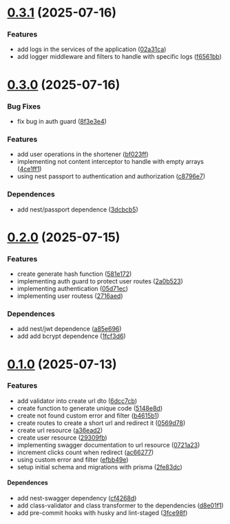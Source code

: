 # [0.3.1](https://github.com/brenohsilva/shortener-url/compare/v0.3.0...v0.3.1) (2025-07-16)

### Features

* add logs in the services of the application ([02a31ca](https://github.com/brenohsilva/shortener-url/commit/02a31ca106837057af6bc10fa23a11a1e6ef1a63))
* add logger middleware and filters to handle with specific logs ([f6561bb](https://github.com/brenohsilva/shortener-url/commit/f6561bbc89fae08d7a649c95b1d521e224ac85c0))

# [0.3.0](https://github.com/brenohsilva/shortener-url/compare/v0.2.1...v0.3.0) (2025-07-16)


### Bug Fixes

* fix bug in auth guard ([8f3e3e4](https://github.com/brenohsilva/shortener-url/commit/8f3e3e46df6f1df906399218221b8ba51c771611))


### Features

* add user operations in the shortener ([bf023ff](https://github.com/brenohsilva/shortener-url/commit/bf023ff261c54a68c751c896a5b715a59e5e925d))
* implementing not content interceptor to handle with empty arrays ([4ce1ff1](https://github.com/brenohsilva/shortener-url/commit/4ce1ff14e0071d13d46ac9da8743b61cee7b4899))
* using nest passport to authentication and authorization ([c8796e7](https://github.com/brenohsilva/shortener-url/commit/c8796e780f1a3378558a3e8c60b1b1272285b82b))

### Dependences

* add nest/passport dependence ([3dcbcb5](https://github.com/brenohsilva/shortener-url/commit/3dcbcb5f20343321da7d1abb44f48557466aec4e))

# [0.2.0](https://github.com/brenohsilva/shortener-url/compare/v0.1.0...v0.2.0) (2025-07-15)


### Features

* create generate hash function ([581e172](https://github.com/brenohsilva/shortener-url/commit/581e1720f81f1da0af59519ed522e702be373577))
* implementing auth guard to protect user routes ([2a0b523](https://github.com/brenohsilva/shortener-url/commit/2a0b5233b75bfb1b018434f14fa0716c390679b4))
* implementing authentication ([05d71ec](https://github.com/brenohsilva/shortener-url/commit/05d71ecfeef884045c654c1e3e25344c1ddcb3be))
* implementing user routess ([2716aed](https://github.com/brenohsilva/shortener-url/commit/2716aed0b08ca1671640f7a2a6f468691df95508))

### Dependences
* add nest/jwt dependence ([a85e696](https://github.com/brenohsilva/shortener-url/commit/a85e696e797f3bd048806236cc8fef0aa5054cc9))
* add add bcrypt dependence ([1fcf3d6](https://github.com/brenohsilva/shortener-url/commit/1fcf3d68a24982a5c54e2d57314a6e6c18289d73))



# [0.1.0](https://github.com/brenohsilva/shortener-url/compare/2fe83dc3d9b036d7439c530b1e686f43f1b2c1cb...v0.1.0) (2025-07-13)


### Features

* add validator into create url dto ([6dcc7cb](https://github.com/brenohsilva/shortener-url/commit/6dcc7cb9e70cf537e61ecad47616594d12f83d7d))
* create function to generate unique code ([5148e8d](https://github.com/brenohsilva/shortener-url/commit/5148e8d11a61f06fd75ac0b2d58d6cfbd7531aa9))
* create not found custom error and filter ([b4615b1](https://github.com/brenohsilva/shortener-url/commit/b4615b11634c61948b43f1d6147a4eb2deafce82))
* create routes to create a short url and redirect it ([0569d78](https://github.com/brenohsilva/shortener-url/commit/0569d7852df3cd3da9ebd6c73e9ee356f49aa766))
* create url resource ([a36ead2](https://github.com/brenohsilva/shortener-url/commit/a36ead2a4e74f95f92ac89ac09cf0199016e37ef))
* create user resource ([29309fb](https://github.com/brenohsilva/shortener-url/commit/29309fb0b77296e31e6dd0b950dd48d8eb081929))
* implementing swagger documentation to url resource ([0721a23](https://github.com/brenohsilva/shortener-url/commit/0721a23a6bef13cb6db722198fa4bada697bf6b1))
* increment clicks count when redirect ([ac66277](https://github.com/brenohsilva/shortener-url/commit/ac6627754436f4c8fbc548ae18ab4a6ce92fab43))
* using custom error and filter ([efbb49e](https://github.com/brenohsilva/shortener-url/commit/efbb49e711b07734c3b7cd4363ed1b71c1b0ad57))
* setup initial schema and migrations with prisma ([2fe83dc](https://github.com/brenohsilva/shortener-url/commit/2fe83dc3d9b036d7439c530b1e686f43f1b2c1cb))

#### Dependences

* add nest-swagger dependency ([cf4268d](https://github.com/brenohsilva/shortener-url/commit/cf4268dd8ab068cdc6646f8b31e287bbc5b5a83c))
* add class-validator and class transformer to the dependencies ([d8e01f1](https://github.com/brenohsilva/shortener-url/commit/d8e01f104abb2e983c593f664eb3b7e7e3363d6f))
* add pre-commit hooks with husky and lint-staged ([3fce98f](https://github.com/brenohsilva/shortener-url/commit/3fce98fa6e7007f651a44e25b0834c7419562790))
